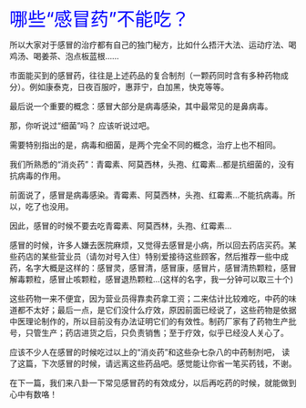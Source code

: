 <font size=6 color=blue>哪些“感冒药”不能吃？</font>

所以大家对于感冒的治疗都有自己的独门秘方，比如什么捂汗大法、运动疗法、喝鸡汤、喝姜茶、泡点板蓝根……

市面能买到的感冒药，往往是上述药品的复合制剂（一颗药同时含有多种药物成分）。例如康泰克，日夜百服咛，惠菲宁，白加黑，快克等等。


最后说一个重要的概念：感冒大部分是病毒感染，其中最常见的是鼻病毒。

那，你听说过“细菌”吗？
应该听说过吧。

需要特别指出的是，病毒和细菌，是两个完全不同的概念，治疗上也不相同。

我们所熟悉的“消炎药”：青霉素、阿莫西林，头孢、红霉素…都是抗细菌的，没有抗病毒的作用。

前面说了，感冒是病毒感染。青霉素、阿莫西林，头孢、红霉素…不能抗病毒。所以，吃了也没用。

因此，感冒的时候不要去吃青霉素、阿莫西林，头孢、红霉素…

感冒的时候，许多人嫌去医院麻烦，又觉得去感冒是小病，所以回去药店买药。某些药店的某些营业员（请勿对号入住）特别爱接待这些顾客，然后推荐一些中成药，名字大概是这样的：感冒灵，感冒清，感冒康，感冒片，感冒清热颗粒，感冒解毒颗粒，感冒止咳颗粒，感冒退热颗粒…(这样的名字，我一分钟可以取三十个)

这些药物一来不便宜，因为营业员得靠卖药拿工资；二来估计比较难吃，中药的味道都不太好；最后一点，是它们没什么疗效，原因前面已经说了，这些药物是依据中医理论制作的，所以目前没有办法证明它们的有效性。制药厂家有了药物生产批号，只管生产；药店进货之后，只负责销售；至于疗效，似乎已经没人关心了。

应该不少人在感冒的时候吃过以上的“消炎药”和这些杂七杂八的中药制剂吧，
读了这篇，下次感冒的时候，请远离这些药品吧。感觉能让你省一笔买药钱，不谢。

在下一篇，我们来八卦一下常见感冒药的有效成分，以后再吃药的时候，就能做到心中有数咯！